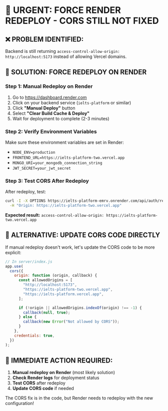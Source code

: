# 🚨 URGENT: FORCE RENDER REDEPLOY - CORS STILL NOT FIXED

## ❌ **PROBLEM IDENTIFIED:**

Backend is still returning `access-control-allow-origin: http://localhost:5173` instead of allowing Vercel domains.

## 🔧 **SOLUTION: FORCE REDEPLOY ON RENDER**

### **Step 1: Manual Redeploy on Render**

1. Go to https://dashboard.render.com
2. Click on your backend service (`ielts-platform` or similar)
3. Click **"Manual Deploy"** button
4. Select **"Clear Build Cache & Deploy"**
5. Wait for deployment to complete (2-3 minutes)

### **Step 2: Verify Environment Variables**

Make sure these environment variables are set in Render:

- `NODE_ENV=production`
- `FRONTEND_URL=https://ielts-platform-two.vercel.app`
- `MONGO_URI=your_mongodb_connection_string`
- `JWT_SECRET=your_jwt_secret`

### **Step 3: Test CORS After Redeploy**

After redeploy, test:

```bash
curl -I -X OPTIONS https://ielts-platform-emrv.onrender.com/api/auth/register \
  -H "Origin: https://ielts-platform-two.vercel.app"
```

**Expected result:** `access-control-allow-origin: https://ielts-platform-two.vercel.app`

## 🎯 **ALTERNATIVE: UPDATE CORS CODE DIRECTLY**

If manual redeploy doesn't work, let's update the CORS code to be more explicit:

```javascript
// In server/index.js
app.use(
  cors({
    origin: function (origin, callback) {
      const allowedOrigins = [
        "http://localhost:5173",
        "https://ielts-platform-two.vercel.app",
        "https://ielts-platform.vercel.app",
      ];

      if (!origin || allowedOrigins.indexOf(origin) !== -1) {
        callback(null, true);
      } else {
        callback(new Error("Not allowed by CORS"));
      }
    },
    credentials: true,
  })
);
```

## 🚀 **IMMEDIATE ACTION REQUIRED:**

1. **Manual redeploy on Render** (most likely solution)
2. **Check Render logs** for deployment status
3. **Test CORS** after redeploy
4. **Update CORS code** if needed

The CORS fix is in the code, but Render needs to redeploy with the new configuration!
